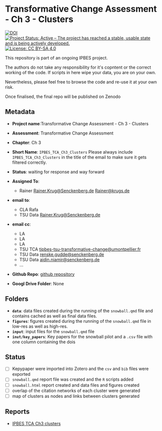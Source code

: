 # Transformative Change Assessment - Ch 3 - Clusters

[![DOI](https://zenodo.org/badge/DOI/99.9999/zenodo.9999999.svg)](https://doi.org/99.9999/zenodo.9999999)
[![Project Status: Active – The project has reached a stable, usable state and is being actively developed.](https://www.repostatus.org/badges/latest/active.svg)](https://www.repostatus.org/#active)
[![License: CC BY-SA 4.0](https://img.shields.io/badge/License-CC_BY--SA_4.0-lightgrey.svg)](https://creativecommons.org/licenses/by-sa/4.0/)

This repository is part of an ongoing IPBES project.

The authors do not take any responsibility for it's copntent or the correct working of the code. If scripts in here wipe your data, you are on your own.

Nevertheless, please feel free to browse the code and re-use it at your own risk.

Once finalised, the final repo will be published on Zenodo

## Metadata

- **Project name**:Transformative Change Assessment - Ch 3 - Clusters
- **Assessment**: Transformative Change Assessment
- **Chapter**: Ch 3
- **Short Name**: `IPBES_TCA_Ch3_Clusters`
  Please always include `IPBES_TCA_Ch3_Clusters` in the title of the email to make sure it gets filtered correctly.
- **Status**: waiting for response and way forward

- **Assigned To**:
  - Rainer <Rainer.Krug@Senckenberg.de> <Rainer@krugs.de>

- **email to**:
  - CLA Rafa
  - TSU Data <Rainer.Krug@Senckenberg.de>

- **email cc**:
  - LA
  - LA
  - LA
  - TSU TCA <tipbes-tsu-transformative-change@umontpellier.fr>
  - TSU Data <renske.gudde@senckenberg.de>
  - TSU Data <aidin.niamir@senckenberg.de>
  - ...

- **Github Repo**: [github repository]()
- **Googl Drive Folder**: None

## Folders

- **`data`**: data files created during the running of the `snowball.qmd` file and contains cached as well as final data files.
- **`figures`**: figures created during the running of the `snowball.qmd` file in low-res as well as high-res.
- **`input`**: input files for the `snowball.qmd` file
- **`inut/key_papers`**: Key papers for the snowball pilot and a `.csv` file with one column containing the dois

## Status

- [ ] Kepypaper were imported into Zotero and the `csv` and `bib` files were exported
- [ ] `snowball.qmd` report file was created and the `R` scripts added
- [ ] `snowball.html` report created and data files and figures created
- [ ] overlap of the citation networks of each cluster were generated
- [ ] map of clusters as nodes and links between clusters generated

## Reports

- [IPBES TCA Ch3 clusters](IPBES_TCA_Ch3_clusters.html) 
